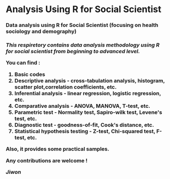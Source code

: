 # Analysis Using R for Social Scientist
<H3> Data analysis using R for Social Scientist (focusing on health sociology and demography) <H3>

*This respiretory contains data analysis methodology using R for social scientist from beginning to advanced level.*

You can find :
1) Basic codes
2) Descriptive analysis - cross-tabulation analysis, histogram, scatter plot,correlation coefficients, etc.
3) Inferential analysis - linear regression, logistic regression, etc. 
4) Comparative analysis - ANOVA, MANOVA, T-test, etc.
5) Parametric test - Normality test, Sapiro-wilk test, Levene's test, etc. 
6) Diagnostic test - goodness-of-fit, Cook's distance, etc.
7) Statistical hypothesis testing - Z-test, Chi-squared test, F-test, etc.

Also, it provides some practical samples.

Any contributions are welcome !

*Jiwon*
